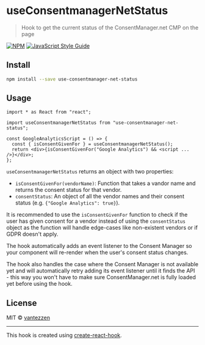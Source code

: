 # useConsentmanagerNetStatus

> Hook to get the current status of the ConsentManager.net CMP on the page

[![NPM](https://img.shields.io/npm/v/use-consentmanager-net-status.svg)](https://www.npmjs.com/package/use-consentmanager-net-status) [![JavaScript Style Guide](https://img.shields.io/badge/code_style-standard-brightgreen.svg)](https://standardjs.com)

## Install

```bash
npm install --save use-consentmanager-net-status
```

## Usage

```tsx
import * as React from "react";

import useConsentmanagerNetStatus from "use-consentmanager-net-status";

const GoogleAnalyticsScript = () => {
  const { isConsentGivenFor } = useConsentmanagerNetStatus();
  return <div>{isConsentGivenFor("Google Analytics") && <script ... />}</div>;
};
```

`useConsentmanagerNetStatus` returns an object with two properties:

- `isConsentGivenFor(vendorName)`: Function that takes a vandor name and returns the consent status for that vendor.
- `consentStatus`: An object of all the vendor names and their consent status (e.g. `{"Google Analytics": true}`).

It is recommended to use the `isConsentGivenFor` function to check if the user has given consent for a vendor instead of using the `consentStatus` object as the function will handle edge-cases like non-existent vendors or if GDPR doesn't apply.

The hook automatically adds an event listener to the Consent Manager so your component will re-render when the user's consent status changes.

The hook also handles the case where the Consent Manager is not available yet and will automatically retry adding its event listener until it finds the API - this way you won't have to make sure ConsentManager.net is fully loaded yet before using the hook.

## License

MIT © [vantezzen](https://github.com/vantezzen)

---

This hook is created using [create-react-hook](https://github.com/hermanya/create-react-hook).
